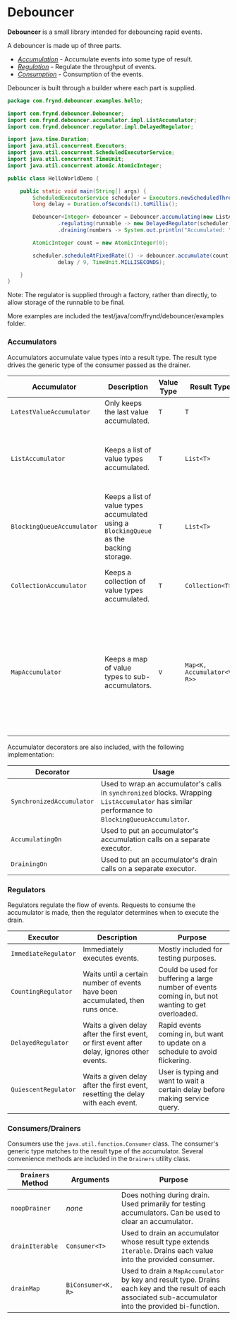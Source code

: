 # Debouncer

**Debouncer** is a small library intended for debouncing rapid events. 

A debouncer is made up of three parts.

- [_Accumulation_](#accumulators) - Accumulate events into some type of result.
- [_Regulation_](#regulators) - Regulate the throughput of events.
- [_Consumption_](#consumers) - Consumption of the events.

Debouncer is built through a builder where each part is supplied.

```java
package com.frynd.debouncer.examples.hello;

import com.frynd.debouncer.Debouncer;
import com.frynd.debouncer.accumulator.impl.ListAccumulator;
import com.frynd.debouncer.regulator.impl.DelayedRegulator;

import java.time.Duration;
import java.util.concurrent.Executors;
import java.util.concurrent.ScheduledExecutorService;
import java.util.concurrent.TimeUnit;
import java.util.concurrent.atomic.AtomicInteger;

public class HelloWorldDemo {

    public static void main(String[] args) {
        ScheduledExecutorService scheduler = Executors.newScheduledThreadPool(1);
        long delay = Duration.ofSeconds(1).toMillis();

        Debouncer<Integer> debouncer = Debouncer.accumulating(new ListAccumulator<Integer>())
                .regulating(runnable -> new DelayedRegulator(scheduler, delay, runnable))
                .draining(numbers -> System.out.println("Accumulated: " + numbers));

        AtomicInteger count = new AtomicInteger(0);

        scheduler.scheduleAtFixedRate(() -> debouncer.accumulate(count.getAndIncrement()), delay / 9,
                delay / 9, TimeUnit.MILLISECONDS);

    }
}
```
Note: The regulator is supplied through a factory, rather than directly, to allow storage of the runnable to be final.

More examples are included the test/java/com/frynd/debouncer/examples folder.

### <a name="accumulators"/> Accumulators
Accumulators accumulate value types into a result type. 
The result type drives the generic type of the consumer passed as the drainer.

|Accumulator | Description | Value Type | Result Type | Purpose|
|----------- | ----------- | ---------- | ----------- | -------|
|<a name="LatestValueAccumulator"/>`LatestValueAccumulator` | Only keeps the last value accumulated. | `T` | `T` | User is typing, but only need the final value entered.|
|<a name="ListAccumulator"/>`ListAccumulator` | Keeps a list of value types accumulated. | `T` | `List<T>` | Rapid events from an external source. All events need to be shown, but multiple updates would cause flickering.|
|<a name="BlockingQueueAccumulator"/>`BlockingQueueAccumulator` | Keeps a list of value types accumulated using a `BlockingQueue` as the backing storage. | `T` | `List<T>` | Concurrent version of `ListAccumulator`.|
|<a name="CollectionAccumulator"/>`CollectionAccumulator` | Keeps a collection of value types accumulated. | `T` | `Collection<T>` | Similar to `ListAccumulator`, but can use an arbitrary backing collection.|
|<a name="MapAccumulator"/>`MapAccumulator` | Keeps a map of value types to sub-accumulators. | `V` | `Map<K, Accumulator<V, R>>`| Rapid events coming in from an external source. Each event has a key that it can be grouped by. The resulting groupings can then be accumulated by one of the other accumulators. (See [Drainers.drainMap](#drainMap))|

Accumulator decorators are also included, with the following implementation:

|Decorator | Usage|
|--------- | -----|
|<a name="SynchronizedAccumulator"/>`SynchronizedAccumulator` | Used to wrap an accumulator's calls in `synchronized` blocks. Wrapping `ListAccumulator` has similar performance to `BlockingQueueAccumulator`.|
|<a name="AccumulatingOn"/>`AccumulatingOn` | Used to put an accumulator's accumulation calls on a separate executor.|
|<a name="DrainingOn"/>`DrainingOn` | Used to put an accumulator's drain calls on a separate executor.|

### <a name="regulators"/> Regulators
Regulators regulate the flow of events. Requests to consume the accumulator is made, then the regulator determines when to execute the drain.

|Executor | Description | Purpose|
|-------- | ----------- | -------|
|<a name="ImmediateRegulator"/>`ImmediateRegulator` | Immediately executes events. | Mostly included for testing purposes.|
|<a name="CountingRegulator"/>`CountingRegulator` | Waits until a certain number of events have been accumulated, then runs once. | Could be used for buffering a large number of events coming in, but not wanting to get overloaded.|
|<a name="DelayedRegulator"/>`DelayedRegulator` | Waits a given delay after the first event, or first event after delay, ignores other events. | Rapid events coming in, but want to update on a schedule to avoid flickering.|
|<a name="QuiescentRegulator"/>`QuiescentRegulator` | Waits a given delay after the first event, resetting the delay with each event. | User is typing and want to wait a certain delay before making service query.|

### <a name="consumers"/> Consumers/Drainers
Consumers use the `java.util.function.Consumer` class. 
The consumer's generic type matches to the result type of the accumulator.
Several convenience methods are included in the `Drainers` utility class.

|`Drainers` Method | Arguments | Purpose|
|----------------- | --------- | -------|
|<a name="noopDrainer"/>`noopDrainer`     | *none*    | Does nothing during drain. Used primarily for testing accumulators. Can be used to clear an accumulator. |
|<a name="drainIterable"/>`drainIterable`   | `Consumer<T>` | Used to drain an accumulator whose result type extends `Iterable`. Drains each value into the provided consumer.|
|<a name="drainMap"/>`drainMap`        | `BiConsumer<K, R>` | Used to drain a `MapAccumulator` by key and result type. Drains each key and the result of each associated sub-accumulator into the provided bi-function.|`Consumer<K, R>` | Used to drain a `MapAccumulator` by key and result type. Drains each key and the result of each associated sub-accumulator into the provided bi-function.|